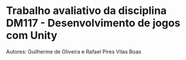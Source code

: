 # Trabalho avaliativo da disciplina DM117 - Desenvolvimento de jogos com Unity
Autores: Guilherme de Oliveira e Rafael Pires Vilas Boas

